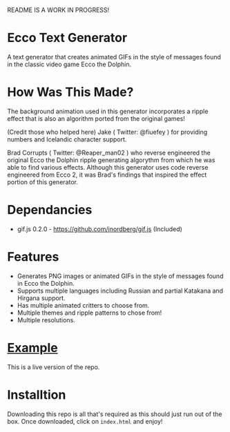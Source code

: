  README IS A WORK IN PROGRESS!

# Ecco Text Generator
A text generator that creates animated GIFs in the style of messages found in the classic video game Ecco the Dolphin. 

# How Was This Made?

The background animation used in this generator incorporates a ripple effect that is also an algorithm
ported from the original games!

(Credit those who helped here)
Jake ( Twitter: @fiuefey ) for providing numbers and Icelandic character support.

Brad Corrupts ( Twitter: @Reaper_man02 ) who reverse engineered the original Ecco the Dolphin ripple generating algorythm from which he was able to find various effects. Although this generator uses code reverse engineered from Ecco 2, it was Brad's findings that inspired the effect portion of this generator.

# Dependancies

- gif.js 0.2.0 - https://github.com/jnordberg/gif.js (Included)

# Features

- Generates PNG images or animated GIFs in the style of messages found in Ecco the Dolphin.
- Supports multiple languages including Russian and partial Katakana and Hirgana support.
- Has multiple animated critters to choose from.
- Multiple themes and ripple patterns to chose from!
- Multiple resolutions.

# [Example](https://eccothedolphin.online/ecco-text-generator/)
This is a live version of the repo.

# Installtion

Downloading this repo is all that's required as this should just run out of the box. Once downloaded, click on `index.html` and enjoy!
